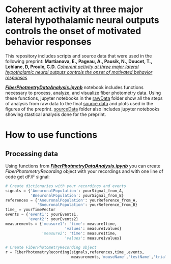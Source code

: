 # Coherent activity at three major lateral hypothalamic neural outputs controls the onset of motivated behavior responses

This repository includes scripts and source data that were used in the following preprint: 
__Martianova, E., Pageau, A., Pausik, N., Doucet, T., Leblanc, D, Proulx, C.D.__ [_Coherent activity at three major lateral hypothalamic neural outputs controls the onset of motivated behavior responses_](https://www.biorxiv.org/content/10.1101/2021.04.28.441785v1)

[___FiberPhotmetryDataAnalysis.ipynb___](./FiberPhotometryDataAnalysis.ipynb) notebook includes functions necessary to process, analyze, and visualize fiber photometry data. Using these functions, jupyter notebooks in the [rawData](./rawData) folder show all the steps of analysis from raw data to the final [source data](./sourceData) and plots used in the figures of the preprint. [sourceData](./sourceData) folder also includes jupyter notebooks showing stastical analysis done for the preprint.

# How to use functions

## Processing data
Using functions from [___FiberPhotmetryDataAnalysis.ipynb___](./FiberPhotometryDataAnalysis.ipynb) you can create _FiberPhotometryRecording_ object with your recordings and with one line of code get dF/F signal:

```python
# Create dictionaries with your recordings and events
signals = {'AneuronalPopulation': yourSignal_from_A,
           'BneuronalPopulation': yourSignal_from_B}
references = {'AneuronalPopulation': yourReference_from_A,
              'BneuronalPopulation': yourReference_from_B}
time_ = yourTimeVector
events = {'event1': yourEvents1,
          'event2': yourEvents2}
measurements = {'measure1': 'time': measure1time,
                          'values': measure1values}
                'measure2': 'time': measure1time,
                          'values': measure1values}
                          
# Create FiberPhotometryRecording object
r = FiberPhotometryRecording(signals,references,time_,events,
                             measurements,'mouseName','testName','trialNumber')
```

